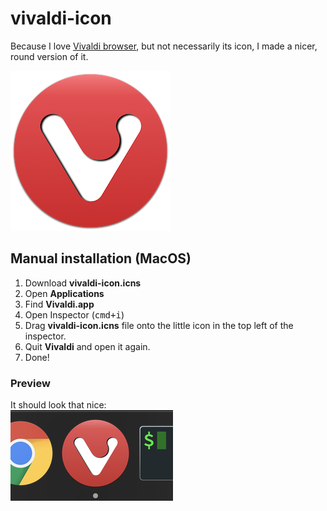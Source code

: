 # vivaldi-icon
Because I love [Vivaldi browser](https://vivaldi.com/), but not necessarily its icon, I made a nicer, round version of it.

![icon](vivaldi-icon.png)


## Manual installation (MacOS)
1. Download **vivaldi-icon.icns**
2. Open **Applications**
3. Find **Vivaldi.app**
4. Open Inspector (<kbd>cmd+i</kbd>)
5. Drag **vivaldi-icon.icns** file onto the little icon in the top left of the inspector.
6. Quit **Vivaldi** and open it again.
7. Done!

### Preview
It should look that nice:<br>
![screenshot](screen1.png)
